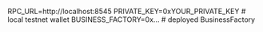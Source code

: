 RPC_URL=http://localhost:8545
PRIVATE_KEY=0xYOUR_PRIVATE_KEY  # local testnet wallet
BUSINESS_FACTORY=0x...          # deployed BusinessFactory
